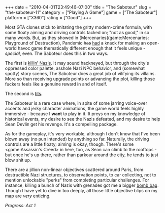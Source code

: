 +++
date = "2010-04-01T23:49:46-07:00"
title = "The Saboteur"
slug = "the-saboteur-11"
category = ["Playing A Game"]
game = ["The Saboteur"]
platform = ["X360"]
rating = ["Good"]
+++

Most GTA clones stick to imitating the gritty modern-crime formula, with some floaty aiming and driving controls tacked on; "not as good," in so many words.  But, as they showed in [Mercenaries](game:Mercenaries: Playground of Destruction), Pandemic <s>has</s> <a href="http://kotaku.com/5406830/confirmed-ea-closes-pandemic-studios-says-brand-will-live-on">had</a> a knack for making an open-world havoc game thematically different enough that it feels unique - <i>special</i>, even.  The Saboteur does this in two ways.

The first is <a href="http://en.wikipedia.org/wiki/Inglourious_Basterds">killin' Nazis</a>.  It may sound hackneyed, but through the city's oppressed color palette, asshole Nazi NPC behavior, and (somewhat spotty) story scenes, The Saboteur does a great job of vilifying its villains.  More so than receiving upgrade points or advancing the plot, killing those fuckers feels like a genuine reward in and of itself.

The second is <a href="http://www.wired.com/gamelife/2009/12/saboteur-nudity-code/">tits</a>.

The Saboteur is a rare case where, in spite of some jarring voice-over accents and jerky character animations, the game world feels highly immersive - because I <b>want</b> to play in it.  It preys on my knowledge of historical events, my desire to see the Nazis defeated, and my desire to help Sean Devlin get his revenge.  It's a compelling package.

As for the gameplay, it's very workable, although I don't know that I've been blown away (no pun intended) by anything so far.  Naturally, the driving controls are a little floaty; aiming is okay, though.  There's some <game:Assassin's Creed> in here, too, as Sean can climb to the rooftops - but once he's up there, rather than parkour around the city, he tends to just blow shit up.

There are a jillion non-linear objectives scattered around Paris, from destructible Nazi structures, to observation points, to car collecting, not to mention unlockable "perks" from completing particular challenges.  For instance, killing a bunch of Nazis with grenades got me a bigger <a href="http://www.zeldawiki.org/Bomb_Bag">bomb bag</a>.  Though I have yet to dive in too deeply, all those little objective blips on my map are <i>very</i> enticing.

<i>Progress: Act 1</i>